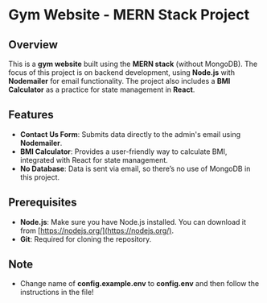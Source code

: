 # Gym Website - MERN Stack Project

## Overview
This is a **gym website** built using the **MERN stack** (without MongoDB). The focus of this project is on backend development, using **Node.js** with **Nodemailer** for email functionality. The project also includes a **BMI Calculator** as a practice for state management in **React**.

## Features
- **Contact Us Form**: Submits data directly to the admin's email using **Nodemailer**.
- **BMI Calculator**: Provides a user-friendly way to calculate BMI, integrated with React for state management.
- **No Database**: Data is sent via email, so there’s no use of MongoDB in this project.

## Prerequisites
- **Node.js**: Make sure you have Node.js installed. You can download it from [https://nodejs.org/](https://nodejs.org/).
- **Git**: Required for cloning the repository.

## Note
- Change name of **config.example.env** to **config.env** and then follow the instructions in the file!
